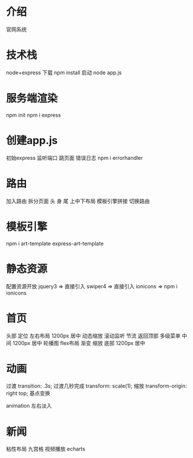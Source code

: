 # 介绍
  官网系统

# 技术栈
  node+express
  下载
  npm install
  启动
  node app.js

# 服务端渲染
  npm init
  npm i express

# 创建app.js
  初始express
  监听端口
  跳页面
  错误日志
    npm i errorhandler

# 路由
  加入路由
  拆分页面 头 身 尾
  上中下布局
  模板引擎拼接
  切换路由

# 模板引擎
  npm i art-template express-art-template

# 静态资源
  配置资源开放
  jquery3   =>  直接引入
  swiper4   =>  直接引入
  ionicons  =>  npm i ionicons

# 首页
  头部 
    定位 左右布局 1200px 居中
    动态缩放 滚动监听 节流
    返回顶部
    多级菜单
  中间 
    1200px 居中
    轮播图
    flex布局
    渐变
    缩放
  底部
    1200px 居中

# 动画
  过渡
    transition: .3s; 过渡几秒完成
    transform: scale(1); 缩放 
    transform-origin: right top; 基点变换

  animation
    左右淡入

# 新闻
  粘性布局
  九宫格
  视频播放
  echarts

    
    